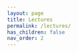 ```yaml
---
layout: page
title: Lectures
permalink: /lectures/
has_children: false
nav_order: 2
---
```


<!-- [Lecture 1](https://raw.githubusercontent.com/bayreuth-politics/CI24/main/docs/lectures/CI_24_Bayreuth_Week1.pdf){: .btn .btn-blue .mr-3} -->
